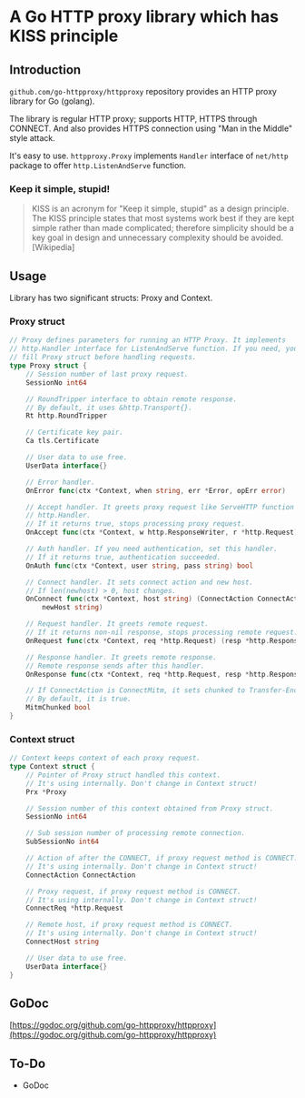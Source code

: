 # A Go HTTP proxy library which has KISS principle

## Introduction

`github.com/go-httpproxy/httpproxy` repository provides an HTTP proxy library
for Go (golang).

The library is regular HTTP proxy; supports HTTP, HTTPS through CONNECT. And
also provides HTTPS connection using "Man in the Middle" style attack.

It's easy to use. `httpproxy.Proxy` implements `Handler` interface of `net/http`
package to offer `http.ListenAndServe` function.

### Keep it simple, stupid!

> KISS is an acronym for "Keep it simple, stupid" as a design principle. The
KISS principle states that most systems work best if they are kept simple rather
than made complicated; therefore simplicity should be a key goal in design and
unnecessary complexity should be avoided.  [Wikipedia]

## Usage

Library has two significant structs: Proxy and Context.

### Proxy struct

```go
// Proxy defines parameters for running an HTTP Proxy. It implements
// http.Handler interface for ListenAndServe function. If you need, you must
// fill Proxy struct before handling requests.
type Proxy struct {
	// Session number of last proxy request.
	SessionNo int64

	// RoundTripper interface to obtain remote response.
	// By default, it uses &http.Transport{}.
	Rt http.RoundTripper

	// Certificate key pair.
	Ca tls.Certificate

	// User data to use free.
	UserData interface{}

	// Error handler.
	OnError func(ctx *Context, when string, err *Error, opErr error)

	// Accept handler. It greets proxy request like ServeHTTP function of
	// http.Handler.
	// If it returns true, stops processing proxy request.
	OnAccept func(ctx *Context, w http.ResponseWriter, r *http.Request) bool

	// Auth handler. If you need authentication, set this handler.
	// If it returns true, authentication succeeded.
	OnAuth func(ctx *Context, user string, pass string) bool

	// Connect handler. It sets connect action and new host.
	// If len(newhost) > 0, host changes.
    OnConnect func(ctx *Context, host string) (ConnectAction ConnectAction,
        newHost string)

	// Request handler. It greets remote request.
	// If it returns non-nil response, stops processing remote request.
	OnRequest func(ctx *Context, req *http.Request) (resp *http.Response)

	// Response handler. It greets remote response.
	// Remote response sends after this handler.
	OnResponse func(ctx *Context, req *http.Request, resp *http.Response)

	// If ConnectAction is ConnectMitm, it sets chunked to Transfer-Encoding.
	// By default, it is true.
	MitmChunked bool
}
```

### Context struct

```go
// Context keeps context of each proxy request.
type Context struct {
	// Pointer of Proxy struct handled this context.
	// It's using internally. Don't change in Context struct!
	Prx *Proxy

	// Session number of this context obtained from Proxy struct.
	SessionNo int64

	// Sub session number of processing remote connection.
	SubSessionNo int64

	// Action of after the CONNECT, if proxy request method is CONNECT.
	// It's using internally. Don't change in Context struct!
	ConnectAction ConnectAction

	// Proxy request, if proxy request method is CONNECT.
	// It's using internally. Don't change in Context struct!
	ConnectReq *http.Request

	// Remote host, if proxy request method is CONNECT.
	// It's using internally. Don't change in Context struct!
	ConnectHost string

	// User data to use free.
	UserData interface{}
}
```

## GoDoc

[https://godoc.org/github.com/go-httpproxy/httpproxy](https://godoc.org/github.com/go-httpproxy/httpproxy)

## To-Do

* GoDoc
